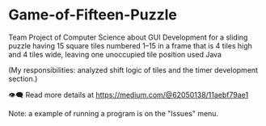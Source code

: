 # Game-of-Fifteen-Puzzle
Team Project of Computer Science about GUI Development for a sliding puzzle having 15 square tiles numbered 1–15 in a frame that is 4 tiles high and 4 tiles wide, leaving one unoccupied tile position used Java 

(My responsibilities: analyzed shift logic of tiles and the timer development section.)

👁️‍🗨️ Read more details at https://medium.com/@62050138/11aebf79ae1

Note: a example of running a program is on the "Issues" menu.
